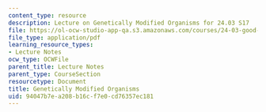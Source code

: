 ```yaml
---
content_type: resource
description: Lecture on Genetically Modified Organisms for 24.03 S17
file: https://ol-ocw-studio-app-qa.s3.amazonaws.com/courses/24-03-good-food-ethics-and-politics-of-food-spring-2017/94047b7ea208b16cf7e0cd76357ec181_MIT24_03S17_lec24.pdf
file_type: application/pdf
learning_resource_types:
- Lecture Notes
ocw_type: OCWFile
parent_title: Lecture Notes
parent_type: CourseSection
resourcetype: Document
title: Genetically Modified Organisms
uid: 94047b7e-a208-b16c-f7e0-cd76357ec181
---
```

